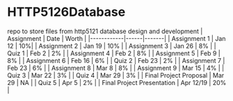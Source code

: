 # HTTP5126Database
repo to store files from http5121 database design and development
| Assignment | Date | Worth |
|------------|------|-------|
| Assignment 1 | Jan 12 | 10%| 
| Assignment 2 | Jan 19 | 10% |
| Assignment 3 | Jan 26 | 8% |
| Quiz 1 | Feb 2 | 2% |
| Assignment 4 | Feb 2 | 8% |
| Assignment 5 | Feb 9 | 8% |
| Assignment 6 | Feb 16 | 6% |
| Quiz 2 | Feb 23 | 2% |
| Assignment 7 | Feb 23 | 6% |
| Assignment 8 | Mar 8 | 8% |
| Assignment 9 | Mar 15 | 4% | 
| Quiz 3 | Mar 22 | 3% |
| Quiz 4 | Mar 29 | 3% |
| Final Project Proposal | Mar 29 | NA |
| Quiz 5 | Apr 5 | 2% |
| Final Project Presentation | Apr 12/19 | 20% |

